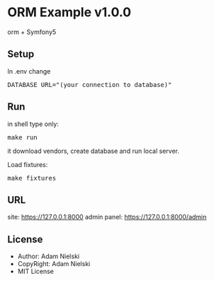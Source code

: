 # ORM Example v1.0.0
orm + Symfony5


## Setup
In .env change
<pre>
DATABASE_URL="(your connection to database)"
</pre>


## Run
in shell type only: <pre>make run</pre>
it download vendors, create database and run local server.

Load fixtures: <pre>make fixtures</pre>

## URL
site: https://127.0.0.1:8000
admin panel: https://127.0.0.1:8000/admin

## License
* Author: Adam Nielski
* CopyRight: Adam Nielski
* MIT License
